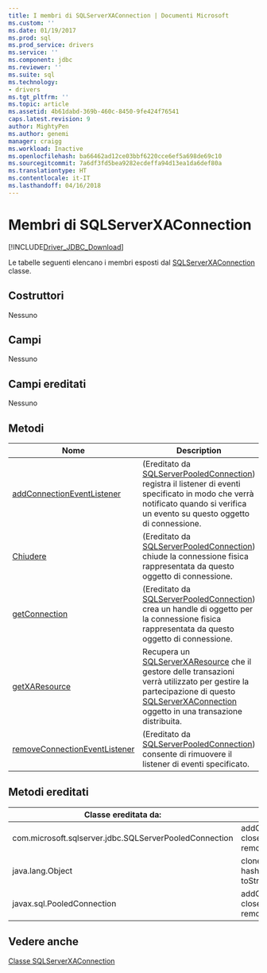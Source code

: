 ```yaml
---
title: I membri di SQLServerXAConnection | Documenti Microsoft
ms.custom: ''
ms.date: 01/19/2017
ms.prod: sql
ms.prod_service: drivers
ms.service: ''
ms.component: jdbc
ms.reviewer: ''
ms.suite: sql
ms.technology:
- drivers
ms.tgt_pltfrm: ''
ms.topic: article
ms.assetid: 4b61dabd-369b-460c-8450-9fe424f76541
caps.latest.revision: 9
author: MightyPen
ms.author: genemi
manager: craigg
ms.workload: Inactive
ms.openlocfilehash: ba66462ad12ce03bbf6220cce6ef5a698de69c10
ms.sourcegitcommit: 7a6df3fd5bea9282ecdeffa94d13ea1da6def80a
ms.translationtype: HT
ms.contentlocale: it-IT
ms.lasthandoff: 04/16/2018
---
```

# <a name="sqlserverxaconnection-members"></a>Membri di SQLServerXAConnection
[!INCLUDE[Driver_JDBC_Download](../../../includes/driver_jdbc_download.md)]

  Le tabelle seguenti elencano i membri esposti dal [SQLServerXAConnection](../../../connect/jdbc/reference/sqlserverxaconnection-class.md) classe.  
  
## <a name="constructors"></a>Costruttori  
 Nessuno  
  
## <a name="fields"></a>Campi  
 Nessuno  
  
## <a name="inherited-fields"></a>Campi ereditati  
 Nessuno  
  
## <a name="methods"></a>Metodi  
  
|Nome|Description|  
|----------|-----------------|  
|[addConnectionEventListener](../../../connect/jdbc/reference/addconnectioneventlistener-method-sqlserverpooledconnection.md)|(Ereditato da [SQLServerPooledConnection](../../../connect/jdbc/reference/sqlserverpooledconnection-class.md)) registra il listener di eventi specificato in modo che verrà notificato quando si verifica un evento su questo oggetto di connessione.|  
|[Chiudere](../../../connect/jdbc/reference/close-method-sqlserverpooledconnection.md)|(Ereditato da [SQLServerPooledConnection](../../../connect/jdbc/reference/sqlserverpooledconnection-class.md)) chiude la connessione fisica rappresentata da questo oggetto di connessione.|  
|[getConnection](../../../connect/jdbc/reference/getconnection-method-sqlserverpooledconnection.md)|(Ereditato da [SQLServerPooledConnection](../../../connect/jdbc/reference/sqlserverpooledconnection-class.md)) crea un handle di oggetto per la connessione fisica rappresentata da questo oggetto di connessione.|  
|[getXAResource](../../../connect/jdbc/reference/getxaresource-method-sqlserverxaconnection.md)|Recupera un [SQLServerXAResource](../../../connect/jdbc/reference/sqlserverxaresource-class.md) che il gestore delle transazioni verrà utilizzato per gestire la partecipazione di questo [SQLServerXAConnection](../../../connect/jdbc/reference/sqlserverxaconnection-class.md) oggetto in una transazione distribuita.|  
|[removeConnectionEventListener](../../../connect/jdbc/reference/removeconnectioneventlistener-method-sqlserverpooledconnection.md)|(Ereditato da [SQLServerPooledConnection](../../../connect/jdbc/reference/sqlserverpooledconnection-class.md)) consente di rimuovere il listener di eventi specificato.|  
  
## <a name="inherited-methods"></a>Metodi ereditati  
  
|Classe ereditata da:|Metodi|  
|---------------------------|-------------|  
|com.microsoft.sqlserver.jdbc.SQLServerPooledConnection|addConnectionEventListener, close, getConnection, removeConnectionEventListener|  
|java.lang.Object|clone, equals, finalize, getClass, hashCode, notify, notifyAll, toString, wait|  
|javax.sql.PooledConnection|addConnectionEventListener, close, getConnection, removeConnectionEventListener|  
  
## <a name="see-also"></a>Vedere anche  
 [Classe SQLServerXAConnection](../../../connect/jdbc/reference/sqlserverxaconnection-class.md)  
  
  
